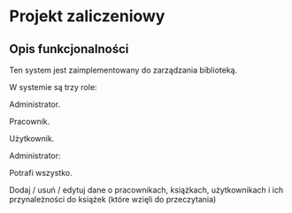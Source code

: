 # Projekt zaliczeniowy

## Opis funkcjonalności
Ten system jest zaimplementowany do zarządzania biblioteką.

W systemie są trzy role:

Administrator.

Pracownik.

Użytkownik.

Administrator:

Potrafi wszystko.

Dodaj / usuń / edytuj dane o pracownikach, książkach, użytkownikach i ich przynależności do książek (które wzięli do przeczytania)

